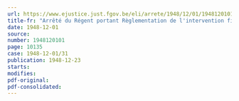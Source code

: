 ```yaml
---
url: https://www.ejustice.just.fgov.be/eli/arrete/1948/12/01/1948120101/justel
title-fr: "Arrêté du Régent portant Règlementation de l'intervention financière de l'Etat dans le domaine de la formation de la main d'oeuvre belge dans des institutions étrangères"
date: 1948-12-01
source:
number: 1948120101
page: 10135
case: 1948-12-01/31
publication: 1948-12-23
starts:
modifies:
pdf-original:
pdf-consolidated:
---
```


